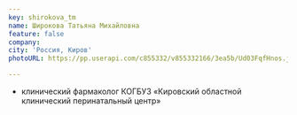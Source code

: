```yaml
---
key: shirokova_tm
name: Широкова Татьяна Михайловна
feature: false
company: 
city: 'Россия, Киров'
photoURL: https://pp.userapi.com/c855332/v855332166/3ea5b/Ud03FqfHnos.jpg

---
```


- клинический фармаколог КОГБУЗ «Кировский областной клинический перинатальный центр»